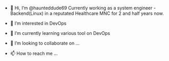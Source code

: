 - 👋 Hi, I’m @haunteddude69 Currently working as a system engineer - Backend(Linux) in a reputated Healthcare MNC for 2 and half years now.
  
- 👀 I’m interested in DevOps
- 🌱 I’m currently learning various tool on DevOps 
- 💞️ I’m looking to collaborate on ...
- 📫 How to reach me ...

<!---
haunteddude69/haunteddude69 is a ✨ special ✨ repository because its `README.md` (this file) appears on your GitHub profile.
You can click the Preview link to take a look at your changes.
--->
